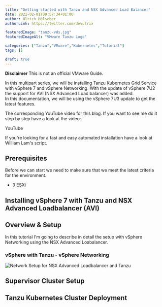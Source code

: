 ```yaml
---
title: "Getting started with Tanzu and NSX Advanced Load Balancer"
date: 2022-02-01T09:57:34+01:00
author: Ulrich Hölscher
authorLink: https://twitter.com/devulrix

featuredImage: "tanzu-vds.jpg"
featuredImageAlt: "VMware Tanzu Logo"

categories: ["Tanzu","VMware","Kubernetes","Tutorial"]
tags: []

draft: true
---
```

**Disclaimer**  This is not an official VMware Guide.

In this multipart series, we will be installing Tanzu Kubernetes Grid Service with vSphere 7 and vSphere Networking. With the update of vSphere 7U2 the support for AVI (NSX Advanced Load balancer) was added.<br>
In this documentation, we will be using the vSphere 7U3 update to get the latest features.

The corresponding YouTube video for this blog. If you want to see me do it step by step have a look at the video:

YouTube

If you're looking for a fast and easy automated installation have a look at William Lam's script.
## Prerequisites

Before we can start we need to make sure that we meet the latest criteria for the environment. 

* 3 ESXi 


## Installing vSphere 7 with Tanzu and NSX Advanced Loadbalancer (AVI)

## Overview & Setup

In this tutorial I'm going to describe in detail the setup with vSphere Networking using the NSX Advanced Loabalancer. 

### vSphere with Tanzu - vSphere Networking

![Network Setup for NSX Advanced Loadbalancer and Tanzu](networkmodel.png)


## Supervisor Cluster Setup

## Tanzu Kubernetes Cluster Deployment